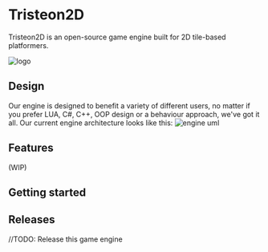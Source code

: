 # Tristeon2D
Tristeon2D is an open-source game engine built for 2D tile-based platformers.

![logo](https://i.imgur.com/0nUq7XL.png)

## Design
Our engine is designed to benefit a variety of different users, no matter if you prefer LUA, C#, C++, OOP design or a behaviour approach, we've got it all. Our current engine architecture looks like this:
![engine uml](https://i.imgur.com/wocghCz.png)

## Features
(WIP)

## Getting started

## Releases
//TODO: Release this game engine 
